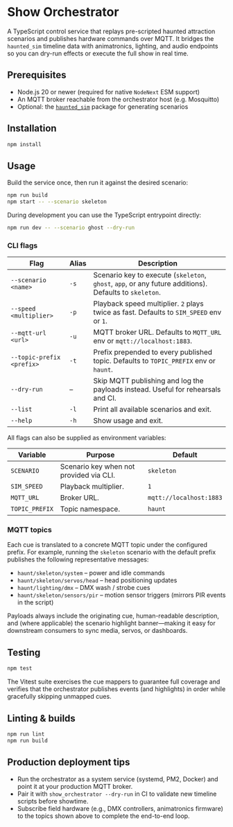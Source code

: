 # Show Orchestrator

A TypeScript control service that replays pre-scripted haunted attraction scenarios and publishes hardware commands over MQTT. It bridges the `haunted_sim` timeline data with animatronics, lighting, and audio endpoints so you can dry-run effects or execute the full show in real time.

## Prerequisites

- Node.js 20 or newer (required for native `NodeNext` ESM support)
- An MQTT broker reachable from the orchestrator host (e.g. Mosquitto)
- Optional: the [`haunted_sim`](../simulations/README.md) package for generating scenarios

## Installation

```bash
npm install
```

## Usage

Build the service once, then run it against the desired scenario:

```bash
npm run build
npm start -- --scenario skeleton
```

During development you can use the TypeScript entrypoint directly:

```bash
npm run dev -- --scenario ghost --dry-run
```

### CLI flags

| Flag | Alias | Description |
| --- | --- | --- |
| `--scenario <name>` | `-s` | Scenario key to execute (`skeleton`, `ghost`, `app`, or any future additions). Defaults to `skeleton`. |
| `--speed <multiplier>` | `-p` | Playback speed multiplier. `2` plays twice as fast. Defaults to `SIM_SPEED` env or `1`. |
| `--mqtt-url <url>` | `-u` | MQTT broker URL. Defaults to `MQTT_URL` env or `mqtt://localhost:1883`. |
| `--topic-prefix <prefix>` | `-t` | Prefix prepended to every published topic. Defaults to `TOPIC_PREFIX` env or `haunt`. |
| `--dry-run` | – | Skip MQTT publishing and log the payloads instead. Useful for rehearsals and CI. |
| `--list` | `-l` | Print all available scenarios and exit. |
| `--help` | `-h` | Show usage and exit. |

All flags can also be supplied as environment variables:

| Variable | Purpose | Default |
| --- | --- | --- |
| `SCENARIO` | Scenario key when not provided via CLI. | `skeleton` |
| `SIM_SPEED` | Playback multiplier. | `1` |
| `MQTT_URL` | Broker URL. | `mqtt://localhost:1883` |
| `TOPIC_PREFIX` | Topic namespace. | `haunt` |

### MQTT topics

Each cue is translated to a concrete MQTT topic under the configured prefix. For example, running the `skeleton` scenario with the default prefix publishes the following representative messages:

- `haunt/skeleton/system` – power and idle commands
- `haunt/skeleton/servos/head` – head positioning updates
- `haunt/lighting/dmx` – DMX wash / strobe cues
- `haunt/skeleton/sensors/pir` – motion sensor triggers (mirrors PIR events in the script)

Payloads always include the originating cue, human-readable description, and (where applicable) the scenario highlight banner—making it easy for downstream consumers to sync media, servos, or dashboards.

## Testing

```bash
npm test
```

The Vitest suite exercises the cue mappers to guarantee full coverage and verifies that the orchestrator publishes events (and highlights) in order while gracefully skipping unmapped cues.

## Linting & builds

```bash
npm run lint
npm run build
```

## Production deployment tips

- Run the orchestrator as a system service (systemd, PM2, Docker) and point it at your production MQTT broker.
- Pair it with `show_orchestrator --dry-run` in CI to validate new timeline scripts before showtime.
- Subscribe field hardware (e.g., DMX controllers, animatronics firmware) to the topics shown above to complete the end-to-end loop.
